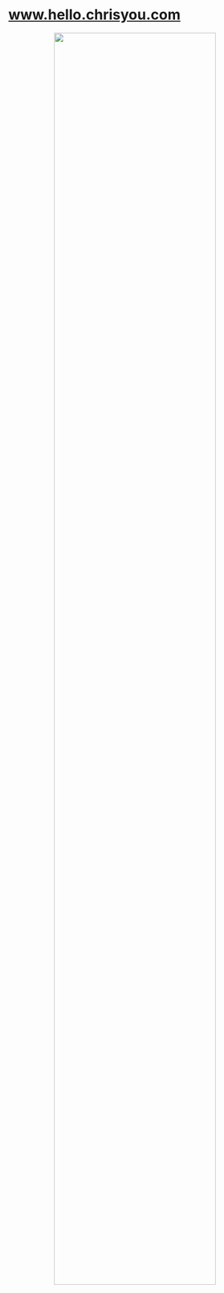 # www.hello.chrisyou.com
<p align="center">
  <img  src="https://storage.googleapis.com/static-images-703/capital-one-collage.png" width="80%"/>
  </p>
